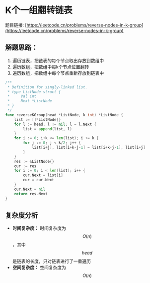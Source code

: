 # K个一组翻转链表

题目链接: [https://leetcode.cn/problems/reverse-nodes-in-k-group](https://leetcode.cn/problems/reverse-nodes-in-k-group)

## 解题思路：

1. 遍历链表，把链表的每个节点取出存放到数组中
2. 遍历数组，把数组中每k个节点位置翻转
3. 遍历数组，把数组中每个节点重新存放到链表中


```go
/**
 * Definition for singly-linked list.
 * type ListNode struct {
 *     Val int
 *     Next *ListNode
 * }
 */
func reverseKGroup(head *ListNode, k int) *ListNode {
	list := []*ListNode{}
	for l := head; l != nil; l = l.Next {
		list = append(list, l)
	}
	for i := 0; i+k <= len(list); i += k {
		for j := 0; j < k/2; j++ {
			list[i+j], list[i+k-j-1] = list[i+k-j-1], list[i+j]
		}
	}
	res := &ListNode{}
	cur := res
	for i := 0; i < len(list); i++ {
		cur.Next = list[i]
		cur = cur.Next
	}
	cur.Next = nil
	return res.Next
}
```

## 复杂度分析

- **时间复杂度：** 时间复杂度为 $$O(n)$$，其中 $$head$$ 是链表的长度，只对链表进行了一重遍历
- **空间复杂度：** 空间复杂度为 $$O(n)$$
